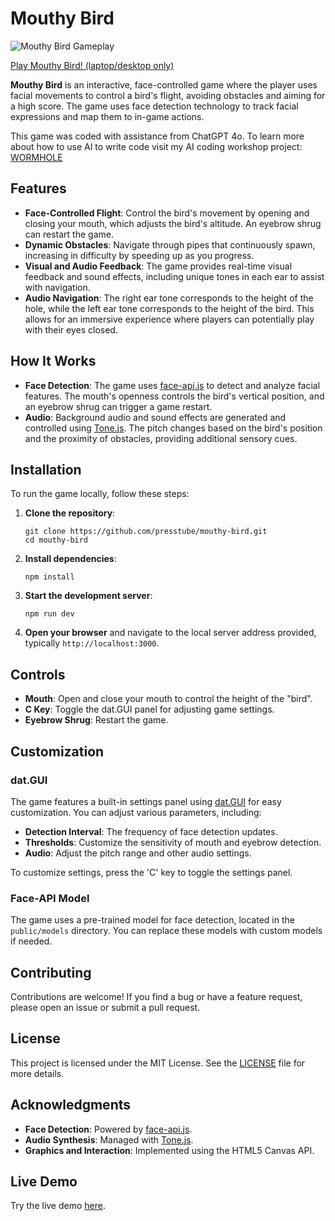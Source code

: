 # Mouthy Bird

![Mouthy Bird Gameplay](https://presstube.com/mouthy-bird/mouthy-bird-2.gif)

[Play Mouthy Bird! (laptop/desktop only)](https://presstube.github.io/mouthy-bird/)

**Mouthy Bird** is an interactive, face-controlled game where the player uses facial movements to control a bird's flight, avoiding obstacles and aiming for a high score. The game uses face detection technology to track facial expressions and map them to in-game actions.

This game was coded with assistance from ChatGPT 4o. To learn more about how to use AI to write code visit my AI coding workshop project: [WORMHOLE](https://presstube.com/wormhole)

## Features

- **Face-Controlled Flight**: Control the bird's movement by opening and closing your mouth, which adjusts the bird's altitude. An eyebrow shrug can restart the game.
- **Dynamic Obstacles**: Navigate through pipes that continuously spawn, increasing in difficulty by speeding up as you progress.
- **Visual and Audio Feedback**: The game provides real-time visual feedback and sound effects, including unique tones in each ear to assist with navigation.
- **Audio Navigation**: The right ear tone corresponds to the height of the hole, while the left ear tone corresponds to the height of the bird. This allows for an immersive experience where players can potentially play with their eyes closed.

## How It Works

- **Face Detection**: The game uses [face-api.js](https://github.com/justadudewhohacks/face-api.js) to detect and analyze facial features. The mouth's openness controls the bird's vertical position, and an eyebrow shrug can trigger a game restart.
- **Audio**: Background audio and sound effects are generated and controlled using [Tone.js](https://tonejs.github.io/). The pitch changes based on the bird's position and the proximity of obstacles, providing additional sensory cues.

## Installation

To run the game locally, follow these steps:

1. **Clone the repository**:

   ```
   git clone https://github.com/presstube/mouthy-bird.git
   cd mouthy-bird
   ```

2. **Install dependencies**:

   ```
   npm install
   ```

3. **Start the development server**:

   ```
   npm run dev
   ```

4. **Open your browser** and navigate to the local server address provided, typically `http://localhost:3000`.

## Controls

- **Mouth**: Open and close your mouth to control the height of the "bird".
- **C Key**: Toggle the dat.GUI panel for adjusting game settings.
- **Eyebrow Shrug**: Restart the game.

## Customization

### dat.GUI

The game features a built-in settings panel using [dat.GUI](https://github.com/dataarts/dat.gui) for easy customization. You can adjust various parameters, including:

- **Detection Interval**: The frequency of face detection updates.
- **Thresholds**: Customize the sensitivity of mouth and eyebrow detection.
- **Audio**: Adjust the pitch range and other audio settings.

To customize settings, press the 'C' key to toggle the settings panel.

### Face-API Model

The game uses a pre-trained model for face detection, located in the `public/models` directory. You can replace these models with custom models if needed.

## Contributing

Contributions are welcome! If you find a bug or have a feature request, please open an issue or submit a pull request.

## License

This project is licensed under the MIT License. See the [LICENSE](LICENSE) file for more details.

## Acknowledgments

- **Face Detection**: Powered by [face-api.js](https://github.com/justadudewhohacks/face-api.js).
- **Audio Synthesis**: Managed with [Tone.js](https://tonejs.github.io/).
- **Graphics and Interaction**: Implemented using the HTML5 Canvas API.

## Live Demo

Try the live demo [here](https://presstube.github.io/mouthy-bird/).
